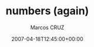 ---
title: 'numbers (again)'
posts: 4
hash: 't723'
author: 'Marcos CRUZ'
date: 2007-04-18T12:45:00+00:00
sources:
  - http://forums.tokipona.org/viewtopic.php%3Ft=723.html
---